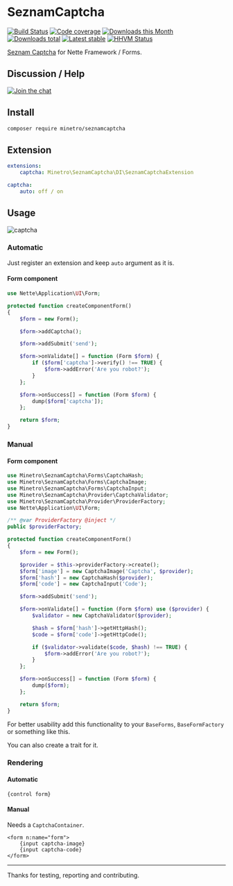 # SeznamCaptcha

[![Build Status](https://img.shields.io/travis/minetro/seznamcaptcha.svg?style=flat-square)](https://travis-ci.org/minetro/seznamcaptcha)
[![Code coverage](https://img.shields.io/coveralls/minetro/seznamcaptcha.svg?style=flat-square)](https://coveralls.io/r/minetro/seznamcaptcha)
[![Downloads this Month](https://img.shields.io/packagist/dm/minetro/seznamcaptcha.svg?style=flat-square)](https://packagist.org/packages/minetro/seznamcaptcha)
[![Downloads total](https://img.shields.io/packagist/dt/minetro/seznamcaptcha.svg?style=flat-square)](https://packagist.org/packages/minetro/seznamcaptcha)
[![Latest stable](https://img.shields.io/packagist/v/minetro/seznamcaptcha.svg?style=flat-square)](https://packagist.org/packages/minetro/seznamcaptcha)
[![HHVM Status](https://img.shields.io/hhvm/minetro/seznamcaptcha.svg?style=flat-square)](http://hhvm.h4cc.de/package/minetro/seznamcaptcha)

[Seznam Captcha](http://captcha-api.seznam.cz) for Nette Framework / Forms.

## Discussion / Help

[![Join the chat](https://img.shields.io/gitter/room/minetro/nette.svg?style=flat-square)](https://gitter.im/minetro/nette?utm_source=badge&utm_medium=badge&utm_campaign=pr-badge&utm_content=badge)

## Install

```sh
composer require minetro/seznamcaptcha
```

## Extension

```yaml
extensions:
	captcha: Minetro\SeznamCaptcha\DI\SeznamCaptchaExtension

captcha:
	auto: off / on
```

## Usage

![captcha](https://raw.githubusercontent.com/minetro/seznamcaptcha/master/captcha.png)

### Automatic

Just register an extension and keep `auto` argument as it is.

#### Form component

```php
use Nette\Application\UI\Form;

protected function createComponentForm()
{
    $form = new Form();

    $form->addCaptcha();

    $form->addSubmit('send');

    $form->onValidate[] = function (Form $form) {
        if ($form['captcha']->verify() !== TRUE) {
            $form->addError('Are you robot?');
        }
    };

    $form->onSuccess[] = function (Form $form) {
        dump($form['captcha']);
    };

    return $form;
}
```

### Manual

#### Form component

```php
use Minetro\SeznamCaptcha\Forms\CaptchaHash;
use Minetro\SeznamCaptcha\Forms\CaptchaImage;
use Minetro\SeznamCaptcha\Forms\CaptchaInput;
use Minetro\SeznamCaptcha\Provider\CaptchaValidator;
use Minetro\SeznamCaptcha\Provider\ProviderFactory;
use Nette\Application\UI\Form;

/** @var ProviderFactory @inject */
public $providerFactory;

protected function createComponentForm()
{
    $form = new Form();

    $provider = $this->providerFactory->create();
    $form['image'] = new CaptchaImage('Captcha', $provider);
    $form['hash'] = new CaptchaHash($provider);
    $form['code'] = new CaptchaInput('Code');

    $form->addSubmit('send');

    $form->onValidate[] = function (Form $form) use ($provider) {
        $validator = new CaptchaValidator($provider);

        $hash = $form['hash']->getHttpHash();
        $code = $form['code']->getHttpCode();

        if ($validator->validate($code, $hash) !== TRUE) {
            $form->addError('Are you robot?');
        }
    };

    $form->onSuccess[] = function (Form $form) {
        dump($form);
    };

    return $form;
}
```

For better usability add this functionality to your `BaseForms`, `BaseFormFactory` or 
something like this.

You can also create a trait for it.

### Rendering

#### Automatic

```
{control form}
````

#### Manual

Needs a `CaptchaContainer`.

```latte
<form n:name="form">
    {input captcha-image}
    {input captcha-code}
</form>

```

-----

Thanks for testing, reporting and contributing.

